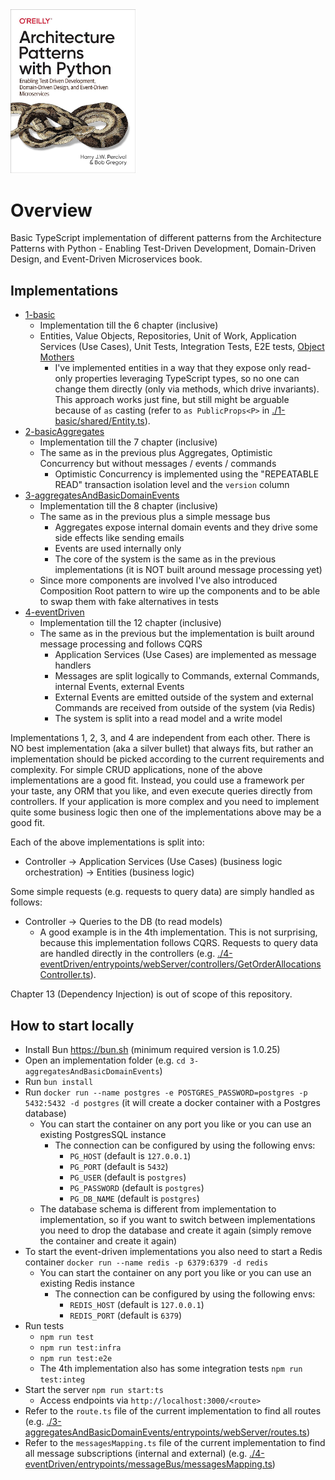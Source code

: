 <img alt="Architecture Patterns with Python - Enabling Test-Driven Development, Domain-Driven Design, and Event-Driven Microservices" src="ArchitecturePatternsWithPython.jpg" width="200"/>

# Overview

Basic TypeScript implementation of different patterns from the Architecture Patterns with Python - Enabling Test-Driven Development, Domain-Driven Design, and Event-Driven Microservices book.

## Implementations

- [1-basic](./1-basic)
  - Implementation till the 6 chapter (inclusive)
  - Entities, Value Objects, Repositories, Unit of Work, Application Services (Use Cases), Unit Tests, Integration Tests, E2E tests, [Object Mothers](https://martinfowler.com/bliki/ObjectMother.html)
    - I've implemented entities in a way that they expose only read-only properties leveraging TypeScript types, so no one can change them directly (only via methods, which drive invariants). This approach works just fine, but still might be arguable because of `as` casting (refer to `as PublicProps<P>` in [./1-basic/shared/Entity.ts](./1-basic/shared/Entity.ts)).
- [2-basicAggregates](./2-basicAggregates)
  - Implementation till the 7 chapter (inclusive)
  - The same as in the previous plus Aggregates, Optimistic Concurrency but without messages / events / commands
    - Optimistic Concurrency is implemented using the "REPEATABLE READ" transaction isolation level and the `version` column
- [3-aggregatesAndBasicDomainEvents](./3-aggregatesAndBasicDomainEvents)
  - Implementation till the 8 chapter (inclusive)
  - The same as in the previous plus a simple message bus
    - Aggregates expose internal domain events and they drive some side effects like sending emails
    - Events are used internally only
    - The core of the system is the same as in the previous implementations (it is NOT built around message processing yet)
  - Since more components are involved I've also introduced Composition Root pattern to wire up the components and to be able to swap them with fake alternatives in tests
- [4-eventDriven](./4-eventDriven)
  - Implementation till the 12 chapter (inclusive)
  - The same as in the previous but the implementation is built around message processing and follows CQRS
    - Application Services (Use Cases) are implemented as message handlers
    - Messages are split logically to Commands, external Commands, internal Events, external Events
    - External Events are emitted outside of the system and external Commands are received from outside of the system (via Redis)
    - The system is split into a read model and a write model

Implementations 1, 2, 3, and 4 are independent from each other. There is NO best implementation (aka a silver bullet) that always fits, but rather an implementation should be picked according to the current requirements and complexity. For simple CRUD applications, none of the above implementations are a good fit. Instead, you could use a framework per your taste, any ORM that you like, and even execute queries directly from controllers. If your application is more complex and you need to implement quite some business logic then one of the implementations above may be a good fit.

Each of the above implementations is split into:
- Controller -> Application Services (Use Cases) (business logic orchestration) -> Entities (business logic)

Some simple requests (e.g. requests to query data) are simply handled as follows:
- Controller -> Queries to the DB (to read models)
  - A good example is in the 4th implementation. This is not surprising, because this implementation follows CQRS. Requests to query data are handled directly in the controllers (e.g. [./4-eventDriven/entrypoints/webServer/controllers/GetOrderAllocationsController.ts](./4-eventDriven/entrypoints/webServer/controllers/GetOrderAllocationsController.ts)).

Chapter 13 (Dependency Injection) is out of scope of this repository.

## How to start locally

- Install Bun https://bun.sh (minimum required version is 1.0.25)
- Open an implementation folder (e.g. `cd 3-aggregatesAndBasicDomainEvents`)
- Run `bun install`
- Run `docker run --name postgres -e POSTGRES_PASSWORD=postgres -p 5432:5432 -d postgres` (it will create a docker container with a Postgres database)
  - You can start the container on any port you like or you can use an existing PostgresSQL instance
    - The connection can be configured by using the following envs:
      - `PG_HOST` (default is `127.0.0.1`)
      - `PG_PORT` (default is `5432`)
      - `PG_USER` (default is `postgres`)
      - `PG_PASSWORD` (default is `postgres`)
      - `PG_DB_NAME` (default is `postgres`)
  - The database schema is different from implementation to implementation, so if you want to switch between implementations you need to drop the database and create it again (simply remove the container and create it again)
- To start the event-driven implementations you also need to start a Redis container `docker run --name redis -p 6379:6379 -d redis`
  - You can start the container on any port you like or you can use an existing Redis instance
    - The connection can be configured by using the following envs:
      - `REDIS_HOST` (default is `127.0.0.1`)
      - `REDIS_PORT` (default is `6379`)
- Run tests
  - `npm run test`
  - `npm run test:infra`
  - `npm run test:e2e`
  - The 4th implementation also has some integration tests `npm run test:integ`
- Start the server `npm run start:ts`
  - Access endpoints via `http://localhost:3000/<route>`
- Refer to the `route.ts` file of the current implementation to find all routes (e.g. [./3-aggregatesAndBasicDomainEvents/entrypoints/webServer/routes.ts](./3-aggregatesAndBasicDomainEvents/entrypoints/webServer/routes.ts))
- Refer to the `messagesMapping.ts` file of the current implementation to find all message subscriptions (internal and external) (e.g. [./4-eventDriven/entrypoints/messageBus/messagesMapping.ts](./4-eventDriven/entrypoints/messageBus/messagesMapping.ts))
